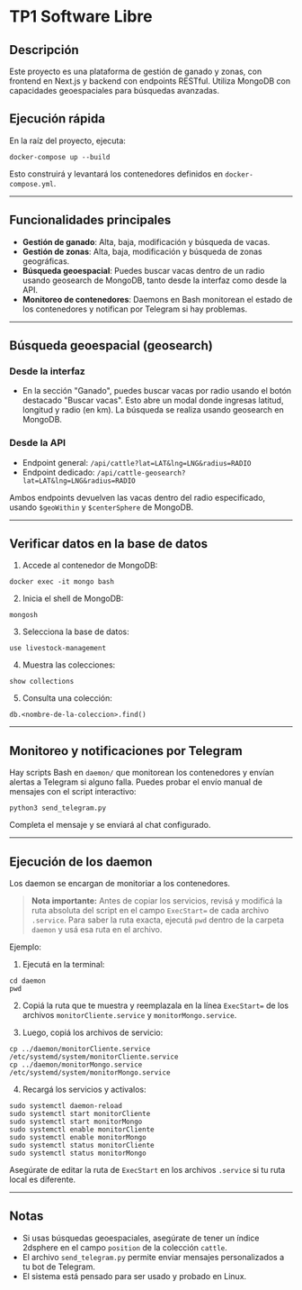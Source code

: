 # TP1 Software Libre

## Descripción

Este proyecto es una plataforma de gestión de ganado y zonas, con frontend en Next.js y backend con endpoints RESTful. Utiliza MongoDB con capacidades geoespaciales para búsquedas avanzadas.

## Ejecución rápida

En la raíz del proyecto, ejecuta:

```
docker-compose up --build
```

Esto construirá y levantará los contenedores definidos en `docker-compose.yml`.

---

## Funcionalidades principales

- **Gestión de ganado**: Alta, baja, modificación y búsqueda de vacas.
- **Gestión de zonas**: Alta, baja, modificación y búsqueda de zonas geográficas.
- **Búsqueda geoespacial**: Puedes buscar vacas dentro de un radio usando geosearch de MongoDB, tanto desde la interfaz como desde la API.
- **Monitoreo de contenedores**: Daemons en Bash monitorean el estado de los contenedores y notifican por Telegram si hay problemas.

---

## Búsqueda geoespacial (geosearch)

### Desde la interfaz

- En la sección "Ganado", puedes buscar vacas por radio usando el botón destacado "Buscar vacas". Esto abre un modal donde ingresas latitud, longitud y radio (en km). La búsqueda se realiza usando geosearch en MongoDB.

### Desde la API

- Endpoint general: `/api/cattle?lat=LAT&lng=LNG&radius=RADIO`
- Endpoint dedicado: `/api/cattle-geosearch?lat=LAT&lng=LNG&radius=RADIO`

Ambos endpoints devuelven las vacas dentro del radio especificado, usando `$geoWithin` y `$centerSphere` de MongoDB.

---

## Verificar datos en la base de datos

1. Accede al contenedor de MongoDB:

```
docker exec -it mongo bash
```

2. Inicia el shell de MongoDB:

```
mongosh
```

3. Selecciona la base de datos:

```
use livestock-management
```

4. Muestra las colecciones:

```
show collections
```

5. Consulta una colección:

```
db.<nombre-de-la-coleccion>.find()
```

---

## Monitoreo y notificaciones por Telegram

Hay scripts Bash en `daemon/` que monitorean los contenedores y envían alertas a Telegram si alguno falla. Puedes probar el envío manual de mensajes con el script interactivo:

```
python3 send_telegram.py
```

Completa el mensaje y se enviará al chat configurado.

---

## Ejecución de los daemon

Los daemon se encargan de monitoriar a los contenedores.

> **Nota importante:**
> Antes de copiar los servicios, revisá y modificá la ruta absoluta del script en el campo `ExecStart=` de cada archivo `.service`.
> Para saber la ruta exacta, ejecutá `pwd` dentro de la carpeta `daemon` y usá esa ruta en el archivo.

Ejemplo:

1. Ejecutá en la terminal:

```
cd daemon
pwd
```

2. Copiá la ruta que te muestra y reemplazala en la línea `ExecStart=` de los archivos `monitorCliente.service` y `monitorMongo.service`.

3. Luego, copiá los archivos de servicio:

```
cp ../daemon/monitorCliente.service /etc/systemd/system/monitorCliente.service
cp ../daemon/monitorMongo.service /etc/systemd/system/monitorMongo.service
```

4. Recargá los servicios y activalos:

```
sudo systemctl daemon-reload
sudo systemctl start monitorCliente
sudo systemctl start monitorMongo
sudo systemctl enable monitorCliente
sudo systemctl enable monitorMongo
sudo systemctl status monitorCliente
sudo systemctl status monitorMongo
```

Asegúrate de editar la ruta de `ExecStart` en los archivos `.service` si tu ruta local es diferente.

---

## Notas

- Si usas búsquedas geoespaciales, asegúrate de tener un índice 2dsphere en el campo `position` de la colección `cattle`.
- El archivo `send_telegram.py` permite enviar mensajes personalizados a tu bot de Telegram.
- El sistema está pensado para ser usado y probado en Linux.